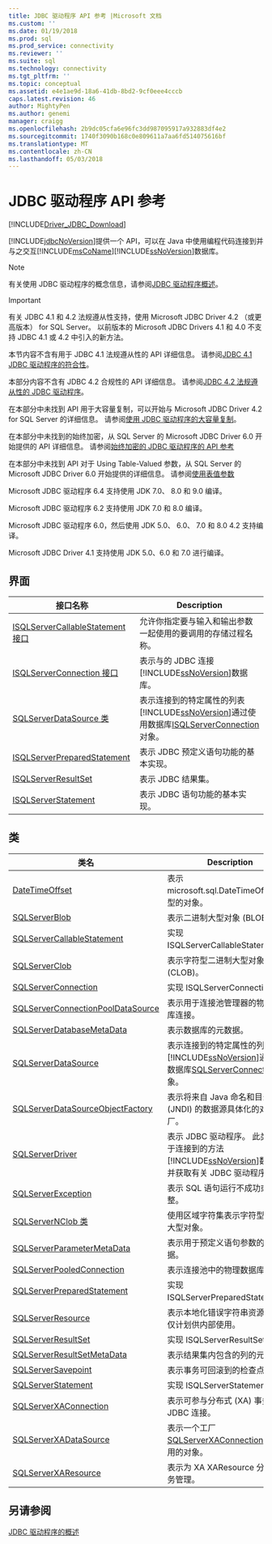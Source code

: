 ```yaml
---
title: JDBC 驱动程序 API 参考 |Microsoft 文档
ms.custom: ''
ms.date: 01/19/2018
ms.prod: sql
ms.prod_service: connectivity
ms.reviewer: ''
ms.suite: sql
ms.technology: connectivity
ms.tgt_pltfrm: ''
ms.topic: conceptual
ms.assetid: e4e1ae9d-18a6-41db-8bd2-9cf0eee4cccb
caps.latest.revision: 46
author: MightyPen
ms.author: genemi
manager: craigg
ms.openlocfilehash: 2b9dc05cfa6e96fc3dd987095917a932883df4e2
ms.sourcegitcommit: 1740f3090b168c0e809611a7aa6fd514075616bf
ms.translationtype: MT
ms.contentlocale: zh-CN
ms.lasthandoff: 05/03/2018
---
```

# <a name="jdbc-driver-api-reference"></a>JDBC 驱动程序 API 参考
[!INCLUDE[Driver_JDBC_Download](../../../includes/driver_jdbc_download.md)]

  [!INCLUDE[jdbcNoVersion](../../../includes/jdbcnoversion_md.md)]提供一个 API，可以在 Java 中使用编程代码连接到并与之交互[!INCLUDE[msCoName](../../../includes/msconame_md.md)][!INCLUDE[ssNoVersion](../../../includes/ssnoversion_md.md)]数据库。  
  
> [!NOTE]  
>  有关使用 JDBC 驱动程序的概念信息，请参阅[JDBC 驱动程序概述](../../../connect/jdbc/overview-of-the-jdbc-driver.md)。  
  
> [!IMPORTANT]  
>  有关 JDBC 4.1 和 4.2 法规遵从性支持，使用 Microsoft JDBC Driver 4.2 （或更高版本） for SQL Server。 以前版本的 Microsoft JDBC Drivers 4.1 和 4.0 不支持 JDBC 4.1 或 4.2 中引入的新方法。  
>   
>  本节内容不含有用于 JDBC 4.1 法规遵从性的 API 详细信息。 请参阅[JDBC 4.1 JDBC 驱动程序的符合性](../../../connect/jdbc/jdbc-4-1-compliance-for-the-jdbc-driver.md)。  
>   
>  本部分内容不含有 JDBC 4.2 合规性的 API 详细信息。 请参阅[JDBC 4.2 法规遵从性的 JDBC 驱动程序](../../../connect/jdbc/jdbc-4-2-compliance-for-the-jdbc-driver.md)。  
>   
>  在本部分中未找到 API 用于大容量复制，可以开始与 Microsoft JDBC Driver 4.2 for SQL Server 的详细信息。 请参阅[使用 JDBC 驱动程序的大容量复制](../../../connect/jdbc/using-bulk-copy-with-the-jdbc-driver.md)。  
>   
>  在本部分中未找到的始终加密，从 SQL Server 的 Microsoft JDBC Driver 6.0 开始提供的 API 详细信息。 请参阅[始终加密的 JDBC 驱动程序的 API 参考](../../../connect/jdbc/always-encrypted-api-reference-for-the-jdbc-driver.md)  
>   
>  在本部分中未找到 API 对于 Using Table-Valued 参数，从 SQL Server 的 Microsoft JDBC Driver 6.0 开始提供的详细信息。 请参阅[使用表值参数](../../../connect/jdbc/using-table-valued-parameters.md)  
>   
>  Microsoft JDBC 驱动程序 6.4 支持使用 JDK 7.0、 8.0 和 9.0 编译。  
>   
>  Microsoft JDBC 驱动程序 6.2 支持使用 JDK 7.0 和 8.0 编译。  
>   
>  Microsoft JDBC 驱动程序 6.0，然后使用 JDK 5.0、 6.0、 7.0 和 8.0 4.2 支持编译。  
>   
>  Microsoft JDBC Driver 4.1 支持使用 JDK 5.0、6.0 和 7.0 进行编译。  

## <a name="interfaces"></a>界面  
  
|接口名称|Description|  
|--------------------|-----------------|  
|[ISQLServerCallableStatement 接口](../../../connect/jdbc/reference/isqlservercallablestatement-interface.md)|允许你指定要与输入和输出参数一起使用的要调用的存储过程名称。|  
|[ISQLServerConnection 接口](../../../connect/jdbc/reference/isqlserverconnection-interface.md)|表示与的 JDBC 连接[!INCLUDE[ssNoVersion](../../../includes/ssnoversion_md.md)]数据库。|  
|[SQLServerDataSource 类](../../../connect/jdbc/reference/sqlserverdatasource-class.md)|表示连接到的特定属性的列表[!INCLUDE[ssNoVersion](../../../includes/ssnoversion_md.md)]通过使用数据库[ISQLServerConnection](../../../connect/jdbc/reference/sqlserverconnection-class.md)对象。|  
|[ISQLServerPreparedStatement](../../../connect/jdbc/reference/isqlserverpreparedstatement-interface.md)|表示 JDBC 预定义语句功能的基本实现。|  
|[ISQLServerResultSet](../../../connect/jdbc/reference/isqlserverresultset-interface.md)|表示 JDBC 结果集。|  
|[ISQLServerStatement](../../../connect/jdbc/reference/isqlserverstatement-interface.md)|表示 JDBC 语句功能的基本实现。|  
  
## <a name="classes"></a>类  
  
|类名|Description|  
|----------------|-----------------|  
|[DateTimeOffset](../../../connect/jdbc/reference/datetimeoffset-class.md)|表示 microsoft.sql.DateTimeOffset 类型的对象。|  
|[SQLServerBlob](../../../connect/jdbc/reference/sqlserverblob-class.md)|表示二进制大型对象 (BLOB)。|  
|[SQLServerCallableStatement](../../../connect/jdbc/reference/sqlservercallablestatement-class.md)|实现 ISQLServerCallableStatement。|  
|[SQLServerClob](../../../connect/jdbc/reference/sqlserverclob-class.md)|表示字符型二进制大型对象 (CLOB)。|  
|[SQLServerConnection](../../../connect/jdbc/reference/sqlserverconnection-class.md)|实现 ISQLServerConnection。|  
|[SQLServerConnectionPoolDataSource](../../../connect/jdbc/reference/sqlserverconnectionpooldatasource-class.md)|表示用于连接池管理器的物理数据库连接。|  
|[SQLServerDatabaseMetaData](../../../connect/jdbc/reference/sqlserverdatabasemetadata-class.md)|表示数据库的元数据。|  
|[SQLServerDataSource](../../../connect/jdbc/reference/isqlserverdatasource-interface.md)|表示连接到的特定属性的列表[!INCLUDE[ssNoVersion](../../../includes/ssnoversion_md.md)]通过使用数据库[SQLServerConnection](../../../connect/jdbc/reference/sqlserverconnection-class.md)对象。|  
|[SQLServerDataSourceObjectFactory](../../../connect/jdbc/reference/sqlserverdatasourceobjectfactory-class.md)|表示将来自 Java 命名和目录接口 (JNDI) 的数据源具体化的对象工厂。|  
|[SQLServerDriver](../../../connect/jdbc/reference/sqlserverdriver-class.md)|表示 JDBC 驱动程序。 此类包括用于连接到的方法[!INCLUDE[ssNoVersion](../../../includes/ssnoversion_md.md)]数据库，并获取有关 JDBC 驱动程序信息。|  
|[SQLServerException](../../../connect/jdbc/reference/sqlserverexception-class.md)|表示 SQL 语句运行不成功或不完整。|  
|[SQLServerNClob 类](../../../connect/jdbc/reference/sqlservernclob-class.md)|使用区域字符集表示字符型二进制大型对象。|  
|[SQLServerParameterMetaData](../../../connect/jdbc/reference/sqlserverparametermetadata-class.md)|表示用于预定义语句参数的元数据。|  
|[SQLServerPooledConnection](../../../connect/jdbc/reference/sqlserverpooledconnection-class.md)|表示连接池中的物理数据库连接。|  
|[SQLServerPreparedStatement](../../../connect/jdbc/reference/sqlserverpreparedstatement-class.md)|实现 ISQLServerPreparedStatement。|  
|[SQLServerResource](../../../connect/jdbc/reference/sqlserverresource-class.md)|表示本地化错误字符串资源。 此类仅计划供内部使用。|  
|[SQLServerResultSet](../../../connect/jdbc/reference/sqlserverresultset-class.md)|实现 ISQLServerResultSet。|  
|[SQLServerResultSetMetaData](../../../connect/jdbc/reference/sqlserverresultsetmetadata-class.md)|表示结果集内包含的列的元数据。|  
|[SQLServerSavepoint](../../../connect/jdbc/reference/sqlserversavepoint-class.md)|表示事务可回滚到的检查点。|  
|[SQLServerStatement](../../../connect/jdbc/reference/sqlserverstatement-class.md)|实现 ISQLServerStatement。|  
|[SQLServerXAConnection](../../../connect/jdbc/reference/sqlserverxaconnection-class.md)|表示可参与分布式 (XA) 事务的 JDBC 连接。|  
|[SQLServerXADataSource](../../../connect/jdbc/reference/sqlserverxadatasource-class.md)|表示一个工厂[SQLServerXAConnection](../../../connect/jdbc/reference/sqlserverxaconnection-class.md)内部使用的对象。|  
|[SQLServerXAResource](../../../connect/jdbc/reference/sqlserverxaresource-class.md)|表示为 XA XAResource 分布式事务管理。|  
  
## <a name="see-also"></a>另请参阅  
 [JDBC 驱动程序的概述](../../../connect/jdbc/overview-of-the-jdbc-driver.md)  
  
  
